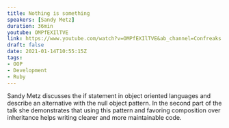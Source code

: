```yaml
---
title: Nothing is something
speakers: [Sandy Metz]
duration: 36min
youtube: OMPfEXIlTVE
link: https://www.youtube.com/watch?v=OMPfEXIlTVE&ab_channel=Confreaks
draft: false
date: 2021-01-14T10:55:15Z
tags:
- OOP
- Development
- Ruby
---
```


Sandy Metz discusses the if statement in object oriented languages and describe an alternative with the null object pattern. In the second part of the talk she demonstrates that using this pattern and favoring composition over inheritance helps writing clearer and more maintainable code.